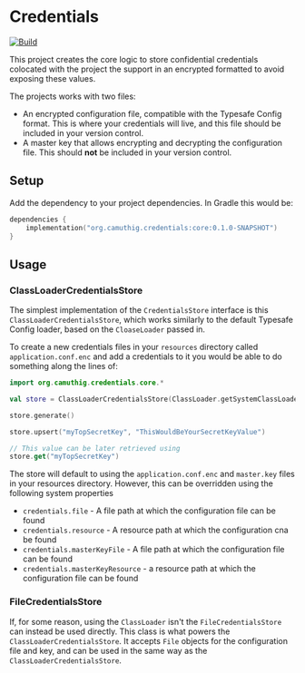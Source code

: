 # Credentials

[![Build][ico-travisci]][link-travisci]

This project creates the core logic to store confidential credentials colocated with the project the support in an
encrypted formatted to avoid exposing these values.

The projects works with two files:

* An encrypted configuration file, compatible with the Typesafe Config format. This is where your credentials will live,
and this file should be included in your version control.
* A master key that allows encrypting and decrypting the configuration file. This should **not** be included in your
version control.

## Setup

Add the dependency to your project dependencies. In Gradle this would be:

```kotlin
dependencies {
    implementation("org.camuthig.credentials:core:0.1.0-SNAPSHOT")
}
```

## Usage

### ClassLoaderCredentialsStore
The simplest implementation of the `CredentialsStore` interface is this `ClassLoaderCredentialsStore`, which works
similarly to the default Typesafe Config loader, based on the `CloaseLoader` passed in.

To create a new credentials files in your `resources` directory called `application.conf.enc` and add a credentials to
it you would be able to do something along the lines of:

```kotlin
import org.camuthig.credentials.core.*

val store = ClassLoaderCredentialsStore(ClassLoader.getSystemClassLoader())

store.generate()

store.upsert("myTopSecretKey", "ThisWouldBeYourSecretKeyValue")

// This value can be later retrieved using
store.get("myTopSecretKey")
```

The store will default to using the `application.conf.enc` and `master.key` files in your resources directory. However,
this can be overridden using the following system properties

* `credentials.file` - A file path at which the configuration file can be found
* `credentials.resource` - A resource path at which the configuration cna be found
* `credentials.masterKeyFile` - A file path at which the configuration file can be found
* `credentials.masterKeyResource` - a resource path at which the configuration file can be found

### FileCredentialsStore

If, for some reason, using the `ClassLoader` isn't the `FileCredentialsStore` can instead be used directly. This class
is what powers the `ClassLoaderCredentialsStore`. It accepts `File` objects for the configuration file and key, and
can be used in the same way as the `ClassLoaderCredentialsStore`.


[ico-travisci]: https://img.shields.io/travis/camuthig/kotlin-credentials.svg?style=flat-square
[link-travisci]: https://travis-ci.org/camuthig/kotlin-credentials

